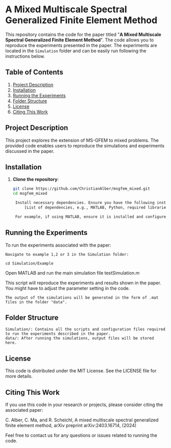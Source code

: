 # A Mixed Multiscale Spectral Generalized Finite Element Method

This repository contains the code for the paper titled "**A Mixed Multiscale Spectral Generalized Finite Element Method**". The code allows you to reproduce the experiments presented in the paper. The experiments are located in the `Simulation` folder and can be easily run following the instructions below.

## Table of Contents
1. [Project Description](#project-description)
2. [Installation](#installation)
3. [Running the Experiments](#running-the-experiments)
4. [Folder Structure](#folder-structure)
5. [License](#license)
6. [Citing This Work](#citing-this-work)

## Project Description

This project explores the extension of MS-GFEM to mixed problems. The provided code enables users to reproduce the simulations and experiments discussed in the paper.

## Installation

1. **Clone the repository**:
   ```bash
   git clone https://github.com/ChristianAlber/msgfem_mixed.git
   cd msgfem_mixed

    Install necessary dependencies. Ensure you have the following installed:
        [List of dependencies, e.g., MATLAB, Python, required libraries, etc.]

    For example, if using MATLAB, ensure it is installed and configured properly on your system.

## Running the Experiments

To run the experiments associated with the paper:

    Navigate to example 1,2 or 3 in the Simulation folder:

    cd Simulation/Example

Open MATLAB and run the main simulation file testSimulation.m

This script will reproduce the experiments and results shown in the paper. You might have to adjust the parameter setting in the code. 

    The output of the simulations will be generated in the form of .mat files in the folder "data".

## Folder Structure

    Simulation/: Contains all the scripts and configuration files required to run the experiments described in the paper.
    data/: After running the simulations, output files will be stored here.

## License

This code is distributed under the MIT License. See the LICENSE file for more details.

## Citing This Work

If you use this code in your research or projects, please consider citing the associated paper:

  C. Alber, C. Ma, and R. Scheichl, A mixed multiscale spectral generalized finite element
method, arXiv preprint arXiv:2403.16714, (2024)


Feel free to contact us for any questions or issues related to running the code.

